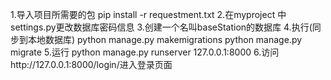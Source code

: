 1.导入项目所需要的包
pip install -r requestment.txt
2.在myproject 中settings.py更改数据库密码信息
3.创建一个名叫baseStation的数据库
4.执行(同步到本地数据库)
python manage.py makemigrations
python manage.py migrate
5.运行
python manage.py runserver 127.0.0.1:8000
6.访问http://127.0.0.1:8000/login/进入登录页面
